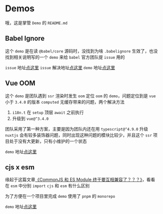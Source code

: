 # Demos

哦，这是掌管 `Demo` 的 `README.md`

## Babel Ignore

这个 `demo` 是在读 `@babel/core` 源码时，没找到为啥 `.babelignore` 生效了，也没找到相关说明写的一个 `demo` 来给 `babel` 官方团队提 `issue` 用的

`issue` 地址[点这里](https://github.com/babel/babel/issues/16152)
`issue` 解决地址[点这里](https://github.com/babel/website/pull/2854/files)
`demo` 地址[点这里](https://github.com/HydratedPig/Demos/tree/babel-ignore)

## Vue OOM

这个 `demo` 是团队遇到 `ssr` 渲染时发生 `oom` 定位 `oom` 的 `demo`，问题定位到是 `vue` 小于 `3.4.0` 的版本 `computed` 无缓存带来的问题，两个解决方法

1. `i18n.t` 在 `setup` 顶层 `await` 之前执行
2. 升级到 `vue@^3.4.0`

团队采用了第一种方案，主要是因为团队内还在用 `typescript@^4.9.0` 升级 `nuxtjs` 会有较多装饰器问题，同时出现这种问题的模块比较少，并且这个 `ssr` 项目处于没有大更新，只有小维护的一个状态

`demo` 地址[点这里](https://github.com/HydratedPig/Demos/tree/vue-oom)

## cjs x esm

缘起于这篇文章[《CommonJS 和 ES Module 终于要互相兼容了？？？》](https://mp.weixin.qq.com/s/0_JtlCDOgF6Q_7dWDFtXAw)，看看 在 `esm` 中分别 `import` `cjs` 和 `esm` 有什么区别

为了方便在一个项目里完成 `demo` 使用了 `pnpm` 的 `monorepo`

`demo` 地址[点这里](https://github.com/HydratedPig/Demos/tree/cjs-esm)